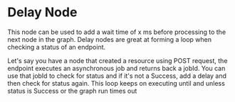 # Delay Node

This node can be used to add a wait time of x ms before processing to the next node in the graph. Delay nodes are great at forming a loop when checking a status of an endpoint.

Let's say you have a node that created a resource using POST request, the endpoint executes an asynchronous job and returns back a jobId.  You can use that jobId to check for status and if it's not a Success, add a delay and then check for status again. This loop keeps on executing until and unless status is Success or the graph run times out

<figure><img src="../.gitbook/assets/Screenshot 2024-04-17 at 5.06.23 PM.png" alt=""><figcaption></figcaption></figure>
